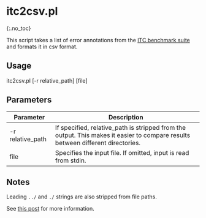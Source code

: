 # itc2csv.pl
{:.no_toc}

This script takes a list of error annotations from the [ITC benchmark suite](https://github.com/regehr/itc-benchmarks) and formats it in csv format.

## Usage
itc2csv.pl [-r relative_path] [file]

## Parameters

Parameter | Description
--- | ---
-r relative_path | If specified, relative_path is stripped from the output.  This makes it easier to compare results between different directories.
file | Specifies the input file.  If omitted, input is read from stdin.

## Notes

Leading `../` and `./` strings are also stripped from file paths.

See [this post](/blog/2016/04/07/mo-static) for more information.

